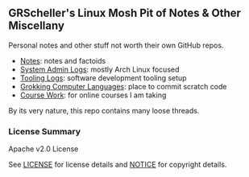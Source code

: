## GRScheller's Linux Mosh Pit of Notes &amp; Other Miscellany

Personal notes and other stuff not worth their own GitHub repos.

* [Notes](notes/): notes and factoids
* [System Admin Logs](adminLogs/): mostly Arch Linux focused
* [Tooling Logs](toolingLogs/): software development tooling setup
* [Grokking Computer Languages](grok/): place to commit scratch code
* [Course Work](courses/): for online courses I am taking

By its very nature, this repo contains many loose threads.

### License Summary

Apache v2.0 License

See [LICENSE](LICENSE) for license details
and [NOTICE](NOTICE) for copyright details.
